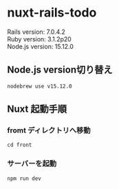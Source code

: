 # nuxt-rails-todo

Rails version: 7.0.4.2  
Ruby version: 3.1.2p20  
Node.js version: 15.12.0

## Node.js version切り替え

`nodebrew use v15.12.0`

## Nuxt 起動手順

### fromt ディレクトリへ移動
`cd front`

### サーバーを起動
`npm run dev`